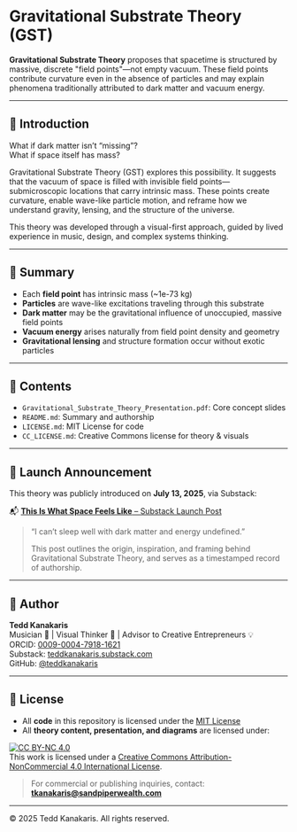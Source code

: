 # Gravitational Substrate Theory (GST)

**Gravitational Substrate Theory** proposes that spacetime is structured by massive, discrete "field points"—not empty vacuum. These field points contribute curvature even in the absence of particles and may explain phenomena traditionally attributed to dark matter and vacuum energy.

---

## 🌌 Introduction

What if dark matter isn’t “missing”?  
What if space itself has mass?

Gravitational Substrate Theory (GST) explores this possibility. It suggests that the vacuum of space is filled with invisible field points—submicroscopic locations that carry intrinsic mass. These points create curvature, enable wave-like particle motion, and reframe how we understand gravity, lensing, and the structure of the universe.

This theory was developed through a visual-first approach, guided by lived experience in music, design, and complex systems thinking.

---

## 📘 Summary

- Each **field point** has intrinsic mass (~1e-73 kg)
- **Particles** are wave-like excitations traveling through this substrate
- **Dark matter** may be the gravitational influence of unoccupied, massive field points
- **Vacuum energy** arises naturally from field point density and geometry
- **Gravitational lensing** and structure formation occur without exotic particles

---

## 📂 Contents

- `Gravitational_Substrate_Theory_Presentation.pdf`: Core concept slides
- `README.md`: Summary and authorship
- `LICENSE.md`: MIT License for code
- `CC_LICENSE.md`: Creative Commons license for theory & visuals

---

## 📰 Launch Announcement

This theory was publicly introduced on **July 13, 2025**, via Substack:

📬 [**This Is What Space Feels Like** – Substack Launch Post](https://teddkanakaris.substack.com/p/this-is-what-space-feels-like)

> “I can’t sleep well with dark matter and energy undefined.”  
>  
> This post outlines the origin, inspiration, and framing behind Gravitational Substrate Theory, and serves as a timestamped record of authorship.

---

## 👤 Author

**Tedd Kanakaris**  
Musician 🎹 | Visual Thinker 🧠 | Advisor to Creative Entrepreneurs 💡  
ORCID: [0009-0004-7918-1621](https://orcid.org/0009-0004-7918-1621)  
Substack: [teddkanakaris.substack.com](https://teddkanakaris.substack.com)  
GitHub: [@teddkanakaris](https://github.com/teddkanakaris)

---

## 📜 License

- All **code** in this repository is licensed under the [MIT License](LICENSE.md)
- All **theory content, presentation, and diagrams** are licensed under:

[![CC BY-NC 4.0](https://licensebuttons.net/l/by-nc/4.0/88x31.png)](https://creativecommons.org/licenses/by-nc/4.0/)  
This work is licensed under a [Creative Commons Attribution-NonCommercial 4.0 International License](https://creativecommons.org/licenses/by-nc/4.0/).

> For commercial or publishing inquiries, contact: **tkanakaris@sandpiperwealth.com**

---

© 2025 Tedd Kanakaris. All rights reserved.



